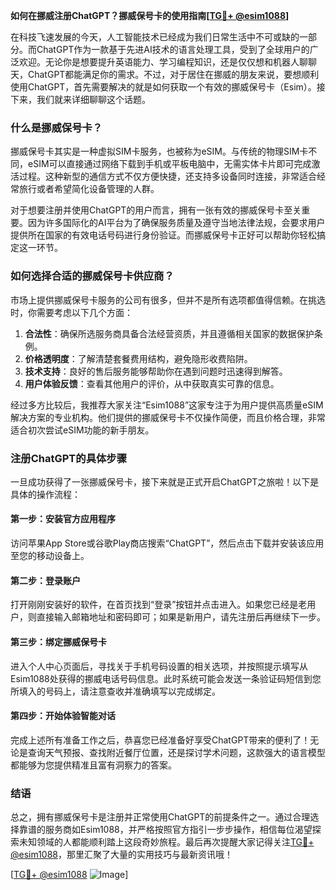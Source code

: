 **如何在挪威注册ChatGPT？挪威保号卡的使用指南[[TG💪+ @esim1088](https://t.me/s/esim1088)]**

在科技飞速发展的今天，人工智能技术已经成为我们日常生活中不可或缺的一部分。而ChatGPT作为一款基于先进AI技术的语言处理工具，受到了全球用户的广泛欢迎。无论你是想要提升英语能力、学习编程知识，还是仅仅想和机器人聊聊天，ChatGPT都能满足你的需求。不过，对于居住在挪威的朋友来说，要想顺利使用ChatGPT，首先需要解决的就是如何获取一个有效的挪威保号卡（Esim）。接下来，我们就来详细聊聊这个话题。

### 什么是挪威保号卡？

挪威保号卡其实是一种虚拟SIM卡服务，也被称为eSIM。与传统的物理SIM卡不同，eSIM可以直接通过网络下载到手机或平板电脑中，无需实体卡片即可完成激活过程。这种新型的通信方式不仅方便快捷，还支持多设备同时连接，非常适合经常旅行或者希望简化设备管理的人群。

对于想要注册并使用ChatGPT的用户而言，拥有一张有效的挪威保号卡至关重要。因为许多国际化的AI平台为了确保服务质量及遵守当地法律法规，会要求用户提供所在国家的有效电话号码进行身份验证。而挪威保号卡正好可以帮助你轻松搞定这一环节。

### 如何选择合适的挪威保号卡供应商？

市场上提供挪威保号卡服务的公司有很多，但并不是所有选项都值得信赖。在挑选时，你需要考虑以下几个方面：

1. **合法性**：确保所选服务商具备合法经营资质，并且遵循相关国家的数据保护条例。
2. **价格透明度**：了解清楚套餐费用结构，避免隐形收费陷阱。
3. **技术支持**：良好的售后服务能够帮助你在遇到问题时迅速得到解答。
4. **用户体验反馈**：查看其他用户的评价，从中获取真实可靠的信息。

经过多方比较后，我推荐大家关注“Esim1088”这家专注于为用户提供高质量eSIM解决方案的专业机构。他们提供的挪威保号卡不仅操作简便，而且价格合理，非常适合初次尝试eSIM功能的新手朋友。

### 注册ChatGPT的具体步骤

一旦成功获得了一张挪威保号卡，接下来就是正式开启ChatGPT之旅啦！以下是具体的操作流程：

#### 第一步：安装官方应用程序
访问苹果App Store或谷歌Play商店搜索“ChatGPT”，然后点击下载并安装该应用至您的移动设备上。

#### 第二步：登录账户
打开刚刚安装好的软件，在首页找到“登录”按钮并点击进入。如果您已经是老用户，则直接输入邮箱地址和密码即可；如果是新用户，请先注册后再继续下一步。

#### 第三步：绑定挪威保号卡
进入个人中心页面后，寻找关于手机号码设置的相关选项，并按照提示填写从Esim1088处获得的挪威电话号码信息。此时系统可能会发送一条验证码短信到您所填入的号码上，请注意查收并准确填写以完成绑定。

#### 第四步：开始体验智能对话
完成上述所有准备工作之后，恭喜您已经准备好享受ChatGPT带来的便利了！无论是查询天气预报、查找附近餐厅位置，还是探讨学术问题，这款强大的语言模型都能够为您提供精准且富有洞察力的答案。

### 结语

总之，拥有挪威保号卡是注册并正常使用ChatGPT的前提条件之一。通过合理选择靠谱的服务商如Esim1088，并严格按照官方指引一步步操作，相信每位渴望探索未知领域的人都能顺利踏上这段奇妙旅程。最后再次提醒大家记得关注[TG💪+ @esim1088](https://t.me/s/esim1088)，那里汇聚了大量的实用技巧与最新资讯哦！

[[TG💪+ @esim1088](https://t.me/s/esim1088) ![Image](https://i.postimg.cc/4NQfJmqS/Snipaste-2025-05-13-00-14-12.png)]